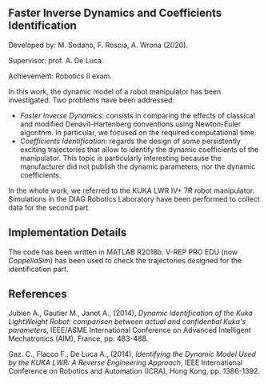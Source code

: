 ## Faster Inverse Dynamics and Coefficients Identification
Developed by: M. Sodano, F. Roscia, A. Wrona (2020).

Supervisor: prof. A. De Luca.

Achievement: Robotics II exam.


In this work, the dynamic model of a robot manipulator has been investigated. Two problems have been addressed: 
- *Faster Inverse Dynamics*: consists in comparing the effects of classical and modified Denavit-Hartenberg conventions using Newton-Euler algorithm. In particular, we focused on the required computational time.
- *Coefficients Identification*: regards the design of some persistently exciting trajectories that allow to identify the dynamic coefficients of the manipulator. This topic is particularly interesting because the manufacturer did not publish the dynamic parameters, nor the dynamic coefficients.

In the whole work, we referred to the KUKA LWR IV+ 7R robot manipulator. Simulations in the DIAG Robotics Laboratory have been performed to collect data for the second part.


## Implementation Details
The code has been written in MATLAB R2018b. V-REP PRO EDU (now *CoppeliaSim*) has been used to check the trajectories designed for the identification part. 
 
## References
Jubien A., Gautier M., Janot A., (2014), *Dynamic Identification of the Kuka LightWeight Robot: comparison between actual and confidential Kuka's parameters*, IEEE/ASME International Conference on Advanced Intelligent Mechatronics (AIM), France, pp. 483-488.

Gaz. C., Flacco F., De Luca A., (2014), *Identifying the Dynamic Model Used by the KUKA LWR: A Reverse Engineering Approach*, IEEE International Conference on Robotics and Automation (ICRA), Hong Kong, pp. 1386-1392.
